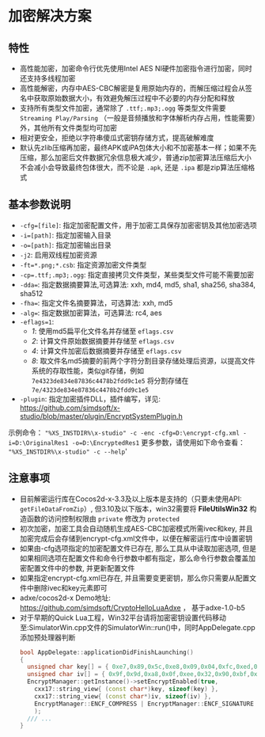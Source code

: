 # 加密解决方案

## 特性

* 高性能加密，加密命令行优先使用Intel AES NI硬件加密指令进行加密，同时还支持多线程加密
* 高性能解密，内存中AES-CBC解密是复用原始内存的，而解压缩过程会从签名中获取原始数据大小，有效避免解压过程中不必要的内存分配和释放
* 支持所有类型文件加密，通常除了 `.ttf;.mp3;.ogg` 等类型文件需要 `Streaming Play/Parsing` （一般是音频播放和字体解析内存占用，性能需要）外，其他所有文件类型均可加密
* 相对更安全，拒绝以字符串傻瓜式密钥存储方式，提高破解难度
* 默认先zlib压缩再加密，最终APK或iPA包体大小和不加密基本一样；如果不先压缩，那么加密后文件数据冗余信息极大减少，普通zip加密算法压缩后大小不会减小会导致最终包体很大，而不论是 `.apk`, 还是 `.ipa` 都是zip算法压缩格式

## 基本参数说明

* `-cfg=[file]`: 指定加密配置文件，用于加密工具保存加密密钥及其他加密选项
* `-i=[path]`: 指定加密输入目录
* `-o=[path]`: 指定加密输出目录
* `-j2`:                  启用双线程加密资源
* `-ft=*.png;*.csb`:      指定资源加密文件类型
* `-cp=.ttf;.mp3;.ogg`:   指定直接拷贝文件类型，某些类型文件可能不需要加密
* `-dda=`: 指定数据摘要算法,可选算法: xxh, md4, md5, sha1, sha256, sha384, sha512
* `-fha=`: 指定文件名摘要算法，可选算法: xxh, md5
* `-alg=`: 指定数据加密算法，可选算法: rc4, aes
* `-eflags=1`: 
    - *1*: 使用md5扁平化文件名并存储至 `eflags.csv`
    - *2*: 计算文件原始数据摘要并存储至 `eflags.csv`
    - *4*: 计算文件加密后数据摘要并存储至 `eflags.csv`
    - *8*: 取文件名md5摘要的前两个字符分割目录存储处理后资源，以提高文件系统的存取性能，类似git存储，例如 `7e4323de834e87836c4478b2fdd9c1e5` 将分割存储在 `7e/4323de834e87836c4478b2fdd9c1e5`
* `-plugin`: 指定加密插件DLL，插件编写，详见: https://github.com/simdsoft/x-studio/blob/master/plugin/EncryptSystemPlugin.h

 示例命令： `"%XS_INSTDIR%\x-studio" -c -enc -cfg=D:\encrypt-cfg.xml -i=D:\OriginalRes1 -o=D:\EncryptedRes1`
 更多参数，请使用如下命令查看： `"%XS_INSTDIR%\x-studio" -c --help`'

## 注意事项

* 目前解密运行库在Cocos2d-x-3.3及以上版本是支持的（只要未使用API: `getFileDataFromZip`）, 但3.10及以下版本，win32需要将 **FileUtilsWin32** 构造函数的访问控制权限由 `private` 修改为 `protected` 
* 初次加密，加密工具会自动随机生成AES-CBC加密模式所需ivec和key, 并且加密完成后会存储到encrypt-cfg.xml文件中，以便在解密运行库中设置密钥
* 如果由-cfg选项指定的加密配置文件已存在, 那么工具从中读取加密选项, 但是如果相同选项在配置文件和命令行参数中都有指定，那么命令行参数会覆盖加密配置文件中的参数, 并更新配置文件
* 如果指定encrypt-cfg.xml已存在, 并且需要变更密钥，那么你只需要从配置文件中删除ivec和key元素即可
* adxe/cocos2d-x Demo地址: https://github.com/simdsoft/CryptoHelloLuaAdxe ， 基于adxe-1.0-b5
* 对于早期的Quick Lua工程，Win32平台请将加密密钥设置代码移动至:SimulatorWin.cpp文件的SimulatorWin::run()中，同时AppDelegate.cpp添加预处理器判断
  ```cpp
  bool AppDelegate::applicationDidFinishLaunching()
  {
    unsigned char key[] = { 0xe7,0x89,0x5c,0xe8,0x09,0x04,0xfc,0xed,0x15,0x14,0x32,0x02,0x6e,0xd6,0xaf,0xb9,0x8d,0x42,0x09,0xc9,0xf1,0x69,0xbf,0x03,0x7f,0xb4,0x54,0xe7,0xd7,0x4a,0xf2,0xba };
    unsigned char iv[] = { 0x9f,0x9d,0xa8,0x0f,0xee,0x32,0x90,0xbf,0x62,0xf2,0x06,0x1b,0x59,0xe5,0x5f,0x37 };
    EncryptManager::getInstance()->setEncryptEnabled(true,
      cxx17::string_view{ (const char*)key, sizeof(key) },
      cxx17::string_view{ (const char*)iv, sizeof(iv) },
      EncryptManager::ENCF_COMPRESS | EncryptManager::ENCF_SIGNATURE | 5 << 16
      );
    /// ...
  }
  ```

